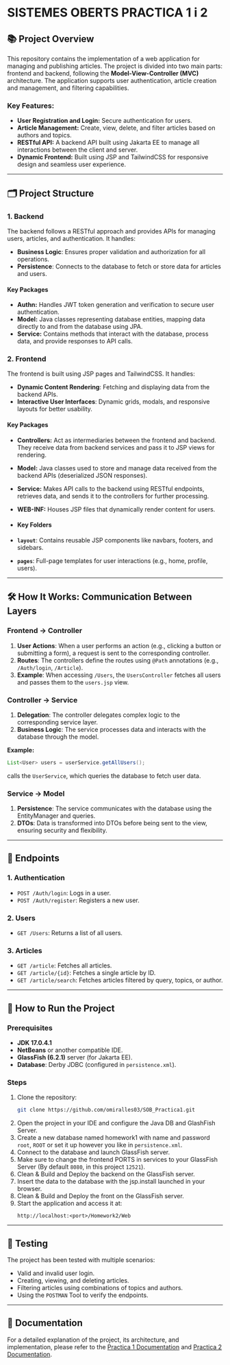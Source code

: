 # SISTEMES OBERTS PRACTICA 1 i 2

## 📚 Project Overview
This repository contains the implementation of a web application for managing and publishing articles. The project is divided into two main parts: frontend and backend, following the **Model-View-Controller (MVC)** architecture. The application supports user authentication, article creation and management, and filtering capabilities.

### Key Features:

- **User Registration and Login:** Secure authentication for users.
- **Article Management:** Create, view, delete, and filter articles based on authors and topics.
- **RESTful API:** A backend API built using Jakarta EE to manage all interactions between the client and server.
- **Dynamic Frontend:** Built using JSP and TailwindCSS for responsive design and seamless user experience.

---

## 🗂️ Project Structure
### **1. Backend**
The backend follows a RESTful approach and provides APIs for managing users, articles, and authentication. It handles:
- **Business Logic**: Ensures proper validation and authorization for all operations.
- **Persistence**: Connects to the database to fetch or store data for articles and users.

#### Key Packages
- **Authn:** Handles JWT token generation and verification to secure user authentication.
- **Model:** Java classes representing database entities, mapping data directly to and from the database using JPA.
- **Service:** Contains methods that interact with the database, process data, and provide responses to API calls.

### **2. Frontend**
The frontend is built using JSP pages and TailwindCSS. It handles:
- **Dynamic Content Rendering**: Fetching and displaying data from the backend APIs.
- **Interactive User Interfaces**: Dynamic grids, modals, and responsive layouts for better usability.

#### Key Packages
- **Controllers:** Act as intermediaries between the frontend and backend. They receive data from backend services and pass it to JSP views for rendering.
- **Model:** Java classes used to store and manage data received from the backend APIs (deserialized JSON responses).
- **Service:** Makes API calls to the backend using RESTful endpoints, retrieves data, and sends it to the controllers for further processing.
- **WEB-INF:** Houses JSP files that dynamically render content for users.

- #### Key Folders
- **`layout`**: Contains reusable JSP components like navbars, footers, and sidebars.
- **`pages`**: Full-page templates for user interactions (e.g., home, profile, users).

---

## 🛠️ **How It Works: Communication Between Layers**

### **Frontend → Controller**
1. **User Actions**: When a user performs an action (e.g., clicking a button or submitting a form), a request is sent to the corresponding controller.
2. **Routes**: The controllers define the routes using `@Path` annotations (e.g., `/Auth/login`, `/Article`).
3. **Example**: When accessing `/Users`, the `UsersController` fetches all users and passes them to the `users.jsp` view.

### **Controller → Service**
1. **Delegation**: The controller delegates complex logic to the corresponding service layer.
2. **Business Logic**: The service processes data and interacts with the database through the model.

**Example:**
```java
List<User> users = userService.getAllUsers();
```
calls the `UserService`, which queries the database to fetch user data.

### **Service → Model**
1. **Persistence**: The service communicates with the database using the EntityManager and queries.
2. **DTOs**: Data is transformed into DTOs before being sent to the view, ensuring security and flexibility.

---

## 📑 **Endpoints**

### **1. Authentication**
- `POST /Auth/login`: Logs in a user.
- `POST /Auth/register`: Registers a new user.

### **2. Users**
- `GET /Users`: Returns a list of all users.

### **3. Articles**
- `GET /article`: Fetches all articles.
- `GET /article/{id}`: Fetches a single article by ID.
- `GET /article/search`: Fetches articles filtered by query, topics, or author.

---

## 🚀 **How to Run the Project**

### Prerequisites
- **JDK 17.0.4.1**
- **NetBeans** or another compatible IDE.
- **GlassFish (6.2.1)** server (for Jakarta EE).
- **Database**: Derby JDBC (configured in `persistence.xml`).

### Steps
1. Clone the repository:
   ```bash
   git clone https://github.com/omiralles03/SOB_Practica1.git
   ```
2. Open the project in your IDE and configure the Java DB and GlashFish Server.
3. Create a new database named homework1 with name and password `root`, `ROOT` or set it up however you like in `persistence.xml`.
4. Connect to the database and launch GlassFish server.
5. Make sure to change the frontend PORTS in services to your GlassFish Server (By default `8080`, in this project `12521`).
6. Clean & Build and Deploy the backend on the GlassFish server.
7. Insert the data to the database with the jsp.install launched in your browser.
8. Clean & Build and Deploy the front on the GlassFish server.
9. Start the application and access it at:
   ```
   http://localhost:<port>/Homework2/Web
   ```

---

## 🧪 **Testing**
The project has been tested with multiple scenarios:
- Valid and invalid user login.
- Creating, viewing, and deleting articles.
- Filtering articles using combinations of topics and authors.
- Using the `POSTMAN` Tool to verify the endpoints.

---

## 📄 Documentation
For a detailed explanation of the project, its architecture, and implementation, please refer to the [Practica 1 Documentation](https://github.com/omiralles03/SOB_Practica1/blob/main/documentacioPractica2.pdf) and [Practica 2 Documentation](https://github.com/omiralles03/SOB_Practica1/blob/main/documentacioPractica2.pdf).
